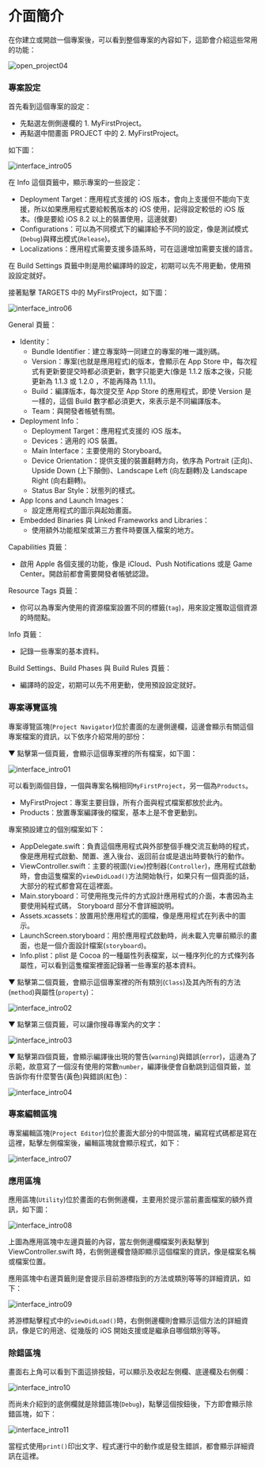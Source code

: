# 介面簡介

在你建立或開啟一個專案後，可以看到整個專案的內容如下，這節會介紹這些常用的功能：

![open_project04](../images/open_project/open_project04.png)


### 專案設定

首先看到這個專案的設定：

- 先點選左側側邊欄的 1. MyFirstProject。
- 再點選中間畫面 PROJECT 中的 2. MyFirstProject。

如下圖：

![interface_intro05](../images/interface_intro/interface_intro05.png)

在 Info 這個頁籤中，顯示專案的一些設定：

- Deployment Target：應用程式支援的 iOS 版本，會向上支援但不能向下支援，所以如果應用程式要給較舊版本的 iOS 使用，記得設定較低的 iOS 版本。(像是要給 iOS 8.2 以上的裝置使用，這邊就要)
- Configurations：可以為不同模式下的編譯給予不同的設定，像是測試模式(`Debug`)與釋出模式(`Release`)。
- Localizations：應用程式需要支援多語系時，可在這邊增加需要支援的語言。

在 Build Settings 頁籤中則是用於編譯時的設定，初期可以先不用更動，使用預設設定就好。

接著點擊 TARGETS 中的 MyFirstProject，如下圖：

![interface_intro06](../images/interface_intro/interface_intro06.png)

General 頁籤：

- Identity：
  - Bundle Identifier：建立專案時一同建立的專案的唯一識別碼。
  - Version：專案(也就是應用程式)的版本，會顯示在 App Store 中，每次程式有更新要提交時都必須更新，數字只能更大(像是 1.1.2 版本之後，只能更新為 1.1.3 或 1.2.0 ，不能再降為 1.1.1)。
  - Build：編譯版本，每次提交至 App Store 的應用程式，即使 Version 是一樣的，這個 Build 數字都必須更大，來表示是不同編譯版本。
  - Team：與開發者帳號有關。
- Deployment Info：
  - Deployment Target：應用程式支援的 iOS 版本。
  - Devices：適用的 iOS 裝置。
  - Main Interface：主要使用的 Storyboard。
  - Device Orientation：提供支援的裝置翻轉方向，依序為 Portrait (正向)、Upside Down (上下顛倒)、Landscape Left (向左翻轉)及 Landscape Right (向右翻轉)。
  - Status Bar Style：狀態列的樣式。
- App Icons and Launch Images：
  - 設定應用程式的圖示與起始畫面。
- Embedded Binaries 與 Linked Frameworks and Libraries：
  - 使用額外功能框架或第三方套件時要匯入檔案的地方。

Capabilities 頁籤：

- 啟用 Apple 各個支援的功能，像是 iCloud、Push Notifications 或是 Game Center。開啟前都會需要開發者帳號認證。

Resource Tags 頁籤：

- 你可以為專案內使用的資源檔案設置不同的標籤(`tag`)，用來設定獲取這個資源的時間點。

Info 頁籤：

- 記錄一些專案的基本資料。

Build Settings、Build Phases 與 Build Rules 頁籤：

- 編譯時的設定，初期可以先不用更動，使用預設設定就好。

### 專案導覽區塊

專案導覽區塊(`Project Navigator`)位於畫面的左邊側邊欄，這邊會顯示有關這個專案檔案的資訊，以下依序介紹常用的部份：

▼ 點擊第一個頁籤，會顯示這個專案裡的所有檔案，如下圖：

![interface_intro01](../images/interface_intro/interface_intro01.png)

可以看到兩個目錄，一個與專案名稱相同`MyFirstProject`，另一個為`Products`。

- MyFirstProject：專案主要目錄，所有介面與程式檔案都放於此內。
- Products：放置專案編譯後的檔案，基本上是不會更動到。

專案預設建立的個別檔案如下：

- AppDelegate.swift：負責這個應用程式與外部整個手機交流互動時的程式，像是應用程式啟動、閒置、進入後台、返回前台或是退出時要執行的動作。
- ViewController.swift：主要的視圖(`View`)控制器(`Controller`)，應用程式啟動時，會由這隻檔案的`viewDidLoad()`方法開始執行，如果只有一個頁面的話，大部分的程式都會寫在這裡面。
- Main.storyboard：可使用拖曳元件的方式設計應用程式的介面，本書因為主要使用純程式碼， Storyboard 部分不會詳細說明。
- Assets.xcassets：放置用於應用程式的圖檔，像是應用程式在列表中的圖示。
- LaunchScreen.storyboard：用於應用程式啟動時，尚未載入完畢前顯示的畫面，也是一個介面設計檔案(`storyboard`)。
- Info.plist：plist 是 Cocoa 的一種屬性列表檔案，以一種序列化的方式條列各屬性，可以看到這隻檔案裡面記錄著一些專案的基本資料。

▼ 點擊第二個頁籤，會顯示這個專案裡的所有類別(`Class`)及其內所有的方法(`method`)與屬性(`property`)：

![interface_intro02](../images/interface_intro/interface_intro02.png)

▼ 點擊第三個頁籤，可以讓你搜尋專案內的文字：

![interface_intro03](../images/interface_intro/interface_intro03.png)

▼ 點擊第四個頁籤，會顯示編譯後出現的警告(`warning`)與錯誤(`error`)，這邊為了示範，故意寫了一個沒有使用的常數`number`，編譯後便會自動跳到這個頁籤，並告訴你有什麼警告(黃色)與錯誤(紅色)：

![interface_intro04](../images/interface_intro/interface_intro04.png)


### 專案編輯區塊

專案編輯區塊(`Project Editor`)位於畫面大部分的中間區塊，編寫程式碼都是寫在這裡，點擊左側檔案後，編輯區塊就會顯示程式，如下：

![interface_intro07](../images/interface_intro/interface_intro07.png)


### 應用區塊

應用區塊(`Utility`)位於畫面的右側側邊欄，主要用於提示當前畫面檔案的額外資訊，如下圖：

![interface_intro08](../images/interface_intro/interface_intro08.png)

上圖為應用區塊中左邊頁籤的內容，當左側側邊欄檔案列表點擊到 ViewController.swift 時，右側側邊欄會隨即顯示這個檔案的資訊，像是檔案名稱或檔案位置。

應用區塊中右邊頁籤則是會提示目前游標指到的方法或類別等等的詳細資訊，如下：

![interface_intro09](../images/interface_intro/interface_intro09.png)

將游標點擊程式中的`viewDidLoad()`時，右側側邊欄則會顯示這個方法的詳細資訊，像是它的用途、從幾版的 iOS 開始支援或是繼承自哪個類別等等。


### 除錯區塊

畫面右上角可以看到下面這排按鈕，可以顯示及收起左側欄、底邊欄及右側欄：

![interface_intro10](../images/interface_intro/interface_intro10.png)

而尚未介紹到的底側欄就是除錯區塊(`Debug`)，點擊這個按鈕後，下方即會顯示除錯區塊，如下：

![interface_intro11](../images/interface_intro/interface_intro11.png)

當程式使用`print()`印出文字、程式運行中的動作或是發生錯誤，都會顯示詳細資訊在這裡。

